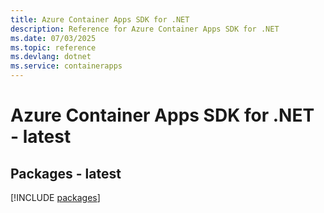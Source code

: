 ```yaml
---
title: Azure Container Apps SDK for .NET
description: Reference for Azure Container Apps SDK for .NET
ms.date: 07/03/2025
ms.topic: reference
ms.devlang: dotnet
ms.service: containerapps
---
```

# Azure Container Apps SDK for .NET - latest
## Packages - latest
[!INCLUDE [packages](container-apps-index.md)]